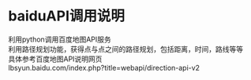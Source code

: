 # baiduAPI调用说明
利用python调用百度地图API服务  
利用路径规划功能，获得点与点之间的路径规划，包括距离，时间，路线等等  
具体参考百度地图API说明网页  
lbsyun.baidu.com/index.php?title=webapi/direction-api-v2
